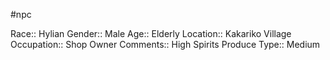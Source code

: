 #npc 

Race:: Hylian
Gender:: Male
Age:: Elderly
Location:: Kakariko Village
Occupation:: Shop Owner
Comments:: High Spirits Produce
Type:: Medium
